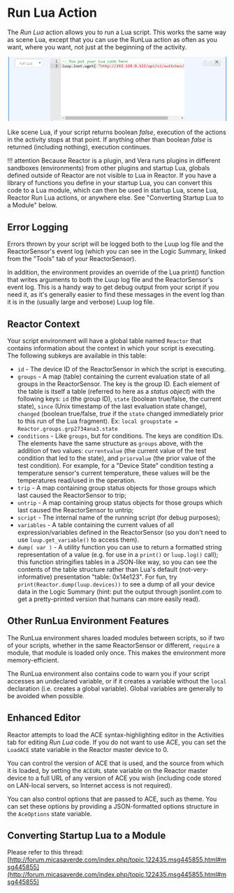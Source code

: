 # Run Lua Action

The _Run Lua_ action allows you to run a Lua script. This works the same way as scene Lua, except that you can use the RunLua action as often as you want, where you want, not just at the beginning of the activity.

![Run Lua Action](images/run-lua-action.png)

Like scene Lua, if your script returns boolean _false_, execution of the actions in the activity stops at that point. If anything other than boolean _false_ is returned (including nothing), execution continues.

!!! attention
    Because Reactor is a plugin, and Vera runs plugins in different sandboxes (environments) from other plugins and startup Lua, globals defined outside of Reactor are not visible to Lua in Reactor. If you have a library of functions you define in your startup Lua, you can convert this code to a Lua module, which can then be used in startup Lua, scene Lua, Reactor Run Lua actions, or anywhere else. See "Converting Startup Lua to a Module" below.

## Error Logging

Errors thrown by your script will be logged both to the Luup log file and the ReactorSensor's event log (which you can see in the Logic Summary, linked from the "Tools" tab of your ReactorSensor).

In addition, the environment provides an override of the Lua print() function that writes arguments to both the Luup log file and the ReactorSensor's event log. This is a handy way to get debug output from your script if you need it, as it's generally easier to find these messages in the event log than it is in the (usually large and verbose) Luup log file.

## Reactor Context

Your script environment will have a global table named `Reactor` that contains information about the context in which your script is executing. The following subkeys are available in this table:

* `id` - The device ID of the ReactorSensor in which the script is executing.
* `groups` - A map (table) containing the current evaluation state of all groups in the ReactorSensor. The key is the group ID. Each element of the table is itself a table (referred to here as a *status object*) with the following keys: `id` (the group ID), `state` (boolean true/false, the current state), `since` (Unix timestamp of the last evaluation state change), `changed` (boolean true/false, *true* if the `state` changed immediately prior to this run of the Lua fragment). Ex: `local groupstate = Reactor.groups.grp2734ana3.state`
* `conditions` - Like `groups`, but for conditions. The keys are condition IDs. The elements have the same structure as `groups` above, with the addition of two values: `currentvalue` (the current value of the test condition that led to the state), and `priorvalue` (the prior value of the test condition). For example, for a "Device State" condition testing a temperature sensor's current temperature, these values will be the temperatures read/used in the operation.
* `trip` - A map containing group status objects for those groups which last caused the ReactorSensor to trip;
* `untrip` - A map containing group status objects for those groups which last caused the ReactorSensor to untrip;
* `script` - The internal name of the running script (for debug purposes);
* `variables` - A table containing the current values of all expression/variables defined in the ReactorSensor (so you don't need to use `luup.get_variable()` to access them).
* `dump( var )` - A utility function you can use to return a formatted string representation of a value (e.g. for use in a `print()` or `luup.log()` call); this function stringifies tables in a JSON-like way, so you can see the contents of the table structure rather than Lua's default (not-very-informative) presentation "table: 0x14e123". For fun, try `print(Reactor.dump(luup.devices))` to see a dump of all your device data in the Logic Summary (hint: put the output through jsonlint.com to get a pretty-printed version that humans can more easily read).

## Other RunLua Environment Features

The RunLua environment shares loaded modules between scripts, so if two of your scripts, whether in the same ReactorSensor or different, `require` a module, that module is loaded only once. This makes the environment more memory-efficient.

The RunLua environment also contains code to warn you if your script accesses an undeclared variable, or if it creates a variable without the `local` declaration (i.e. creates a global variable). Global variables are generally to be avoided when possible.

## Enhanced Editor

Reactor attempts to load the ACE syntax-highlighting editor in the Activities tab for editing _Run Lua_ code. If you do not want to use ACE, you can set the `LoadACE` state variable in the Reactor master device to 0.

You can control the version of ACE that is used, and the source from which it is loaded, by setting the `ACEURL` state variable on the Reactor master device to a full URL of any version of ACE you wish (including code stored on LAN-local servers, so Internet access is not required).

You can also control options that are passed to ACE, such as theme. You can set these options by providing a JSON-formatted options structure in the `AceOptions` state variable.

## Converting Startup Lua to a Module

Please refer to this thread: [http://forum.micasaverde.com/index.php/topic,122435.msg445855.html#msg445855](http://forum.micasaverde.com/index.php/topic,122435.msg445855.html#msg445855)